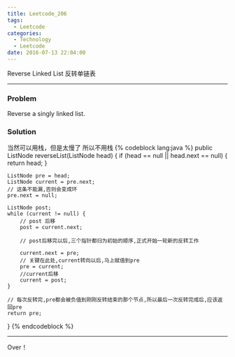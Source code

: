 ```yaml
---
title: Leetcode_206
tags:
  - Leetcode
categories:
  - Technology
  - Leetcode
date: 2016-07-13 22:04:00
---
```

Reverse Linked List
反转单链表
<!-- more -->

***

### Problem
Reverse a singly linked list.


### Solution
当然可以用栈，但是太慢了
所以不用栈
{% codeblock lang:java  %}
public ListNode reverseList(ListNode head) {
    if (head == null || head.next == null) {
        return head;
    }

    ListNode pre = head;
    ListNode current = pre.next;
    // 这条不能漏,否则会变成环
    pre.next = null;

    ListNode post;
    while (current != null) {
        // post 后移
        post = current.next;

        // post后移完以后,三个指针都归为初始的顺序,正式开始一轮新的反转工作

        current.next = pre;
        // 关键在此处,current转向以后,马上赋值到pre
        pre = current;
        //current后移
        current = post;
    }

    // 每次反转完,pre都会被负值到刚刚反转结束的那个节点,所以最后一次反转完成后,应该返回pre
    return pre;
}
{% endcodeblock %}


*** 

Over！










































